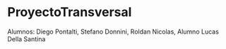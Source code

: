 # ProyectoTransversal
Alumnos: Diego Pontalti, Stefano Donnini, Roldan Nicolas, Alumno Lucas Della Santina
